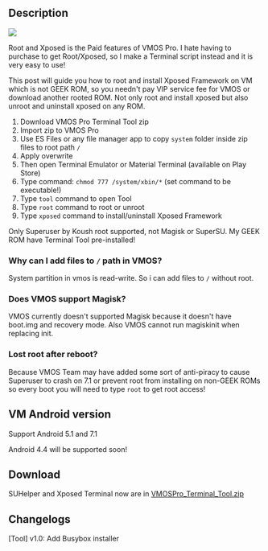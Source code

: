 ## Description

<a href="https://youtu.be/hW93qhU4TA0"><img src="https://i.ytimg.com/vi_webp/hW93qhU4TA0/hqdefault.webp"/></a>


Root and Xposed is the Paid features of VMOS Pro. I hate having to purchase to get Root/Xposed, so I make a Terminal script instead and it is very easy to use!

This post will guide you how to root and install Xposed Framework on VM which is not GEEK ROM, so you needn't pay VIP service fee for VMOS or download another rooted ROM.  Not only root and install xposed but also unroot and uninstall xposed on any ROM.

 1. Download VMOS Pro Terminal Tool zip
 2. Import zip to VMOS Pro
 3. Use ES Files or any file manager app to copy `system` folder inside zip files to root path `/`
 4. Apply overwrite
 5. Then open Terminal Emulator or Material Terminal (available on Play Store)
 6. Type command: `chmod 777 /system/xbin/*` (set command to be executable!)
 7. Type `tool` command to open Tool
 8. Type `root` command to root or unroot
 9. Type `xposed` command to install/uninstall Xposed Framework

Only Superuser by Koush root supported, not Magisk or SuperSU.
My GEEK ROM have Terminal Tool pre-installed!


### Why can I add files to `/` path in VMOS?
System partition in vmos is read-write.
So i can add files to `/` without root.

### Does VMOS support Magisk?
VMOS currently doesn't supported Magisk because it doesn't have boot.img and recovery mode. Also VMOS cannot run magiskinit when replacing init.

### Lost root after reboot?
Because VMOS Team may have added some sort of anti-piracy to cause Superuser to crash on 7.1 or prevent root from installing on non-GEEK ROMs so every boot you will need to type `root` to get root access!



## VM Android version

Support Android 5.1 and 7.1

Android 4.4 will be supported soon!

## Download

SUHelper and Xposed Terminal now are in [VMOSPro_Terminal_Tool.zip](http://link1s.com/W2GN7)

## Changelogs

[Tool] v1.0: Add Busybox installer
